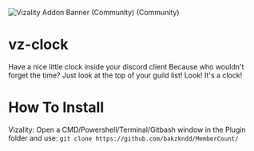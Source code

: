 ![Vizality Addon Banner (Community) (Community)](https://user-images.githubusercontent.com/50497725/134869600-099892bc-aa9b-466a-85db-b258b408c38f.png)
# vz-clock
 Have a nice little clock inside your discord client
 Because who wouldn't forget the time? Just look at the top of your guild list! Look! It's a clock!
 
 # How To Install
 Vizality: Open a CMD/Powershell/Terminal/Gitbash window in the Plugin folder and use: `git clone https://github.com/bakzkndd/MemberCount/`
